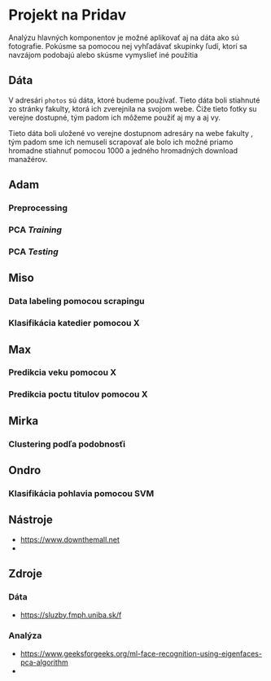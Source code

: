 # Projekt na Pridav
Analýzu hlavných komponentov je možné aplikovať aj na dáta ako sú fotografie.
Pokúsme sa pomocou nej vyhľadávať skupinky ľudí, ktorí sa navzájom podobajú alebo skúsme
vymyslieť iné použitia
## Dáta 
V adresári `photos` sú dáta, ktoré budeme používať.
Tieto dáta boli stiahnuté zo stránky fakulty, ktorá ich zverejnila na svojom webe.
Čiže tieto fotky su verejne dostupné, tým padom ich môžeme použiť aj my a aj vy.

Tieto dáta boli uložené vo verejne dostupnom adresáry na webe fakulty ,
tým padom sme ich nemuseli scrapovať ale bolo ich možné priamo hromadne stiahnuť 
pomocou 1000 a jedného hromadných download manažérov. 

## Adam
### Preprocessing
### PCA *Training*
### PCA *Testing*

## Miso
### Data labeling pomocou scrapingu 
### Klasifikácia katedier pomocou X

## Max
### Predikcia veku pomocou X
### Predikcia poctu titulov pomocou X

## Mirka
### Clustering podľa podobnosťi

## Ondro
### Klasifikácia pohlavia pomocou SVM

## Nástroje
- https://www.downthemall.net
- 
## Zdroje
### Dáta
- https://sluzby.fmph.uniba.sk/f
### Analýza
- https://www.geeksforgeeks.org/ml-face-recognition-using-eigenfaces-pca-algorithm
- 